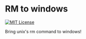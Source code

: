 
# RM to windows
[![MIT License](https://img.shields.io/badge/License-MIT-green.svg)](https://choosealicense.com/licenses/mit/)

Bring unix's rm command to windows!
